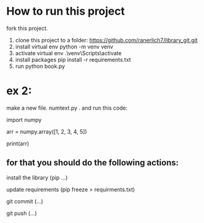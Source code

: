 # How to run this project
fork this project.
1. clone this project to a folder:
https://github.com/ranerlich7/library_git.git
2. install virtual env
python -m venv venv
3. activate virtual env
.\venv\Scripts\activate
4. install packages
pip install -r requirements.txt
5. run
python book.py

# ex 2: 

make a new file. numtext.py . and run this code:

import numpy

arr = numpy.array([1, 2, 3, 4, 5])

print(arr)

## for that you should do the following actions:

install the library (pip ...)

update requirements (pip freeze > requirments.txt)

git commit (...)

git push (...)



